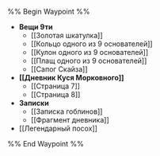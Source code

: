 %% Begin Waypoint %%
- **Вещи 9ти**
	- [[Золотая шкатулка]]
	- [[Кольцо одного из 9 основателей]]
	- [[Кулон одного из 9 основателей]]
	- [[Плащ одного из 9 основателей]]
	- [[Сапог Скайза]]
- **[[Дневник Куся Морковного]]**
	- [[Страница 7]]
	- [[Страница 8]]
- **Записки**
	- [[Записка гоблинов]]
	- [[Фрагмент дневника]]
- [[Легендарный посох]]

%% End Waypoint %%